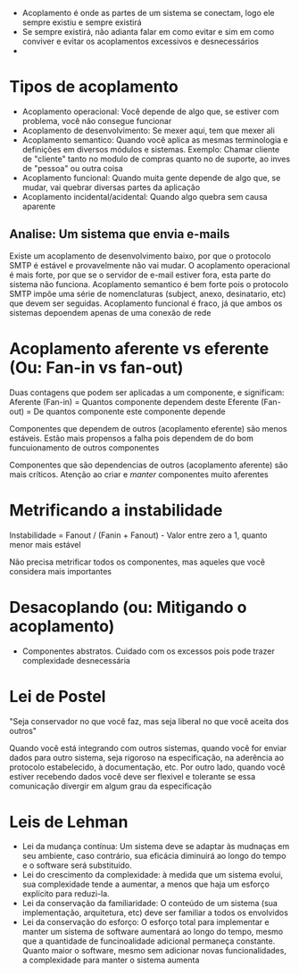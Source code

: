 * Acoplamento é onde as partes de um sistema se conectam, logo ele sempre existiu e sempre existirá
* Se sempre existirá, não adianta falar em como evitar e sim em como conviver e evitar os acoplamentos excessivos e desnecessários
* 
# Tipos de acoplamento

* Acoplamento operacional: Você depende de algo que, se estiver com problema, você não consegue funcionar
* Acoplamento de desenvolvimento: Se mexer aqui, tem que mexer ali
* Acoplamento semantico: Quando você aplica as mesmas terminologia e definições em diversos módulos e sistemas. Exemplo: Chamar cliente de "cliente" tanto no modulo de compras quanto no de suporte, ao inves de "pessoa" ou outra coisa
* Acoplamento funcional: Quando muita gente depende de algo que, se mudar, vai quebrar diversas partes da aplicação
* Acoplamento incidental/acidental: Quando algo quebra sem causa aparente

## Analise: Um sistema que envia e-mails
Existe um acoplamento de desenvolvimento baixo, por que o protocolo SMTP é estável e provavelmente não vai mudar. O acoplamento operacional é mais forte, por que se o servidor de e-mail estiver fora, esta parte do sistema não funciona. Acoplamento semantico é bem forte pois o protocolo SMTP impõe uma série de nomenclaturas (subject, anexo, desinatario, etc) que devem ser seguidas. Acoplamento funcional é fraco, já que ambos os sistemas depoendem apenas de uma conexão de rede

# Acoplamento aferente vs eferente (Ou: Fan-in vs fan-out)

Duas contagens que podem ser aplicadas a um componente, e significam:
Aferente (Fan-in) = Quantos componente dependem deste
Eferente (Fan-out) = De quantos componente este componente depende

Componentes que dependem de outros (acoplamento eferente) são menos estáveis. Estão mais propensos a falha pois dependem de do bom funcuionamento de outros componentes

Componentes que são dependencias de outros (acoplamento aferente) são mais críticos. Atenção ao criar e *manter* componentes muito aferentes

# Metrificando a instabilidade
Instabilidade = Fanout / (Fanin + Fanout) - Valor entre zero a 1, quanto menor mais estável

Não precisa metrificar todos os componentes, mas aqueles que você considera mais importantes


# Desacoplando (ou: Mitigando o acoplamento)

* Componentes abstratos. Cuidado com os excessos pois pode trazer complexidade desnecessária

# Lei de Postel

"Seja conservador no que você faz, mas seja liberal no que você aceita dos outros"

Quando você está integrando com outros sistemas, quando você for enviar dados para outro sistema, seja rigoroso na especificação, na aderência ao protocolo estabelecido, à documentação, etc. Por outro lado, quando você estiver recebendo dados você deve ser flexivel e tolerante se essa comunicação divergir em algum grau da especificação

# Leis de Lehman

* Lei da mudança contínua: Um sistema deve se adaptar às mudnaças em seu ambiente, caso contrário, sua eficácia diminuirá ao longo do tempo e o software será substituído.
* Lei do crescimento da complexidade: à medida que um sistema evolui, sua complexidade tende a aumentar, a menos que haja um esforço explícito para reduzi-la. 
* Lei da conservação da familiaridade: O conteúdo de um sistema (sua implementação, arquitetura, etc) deve ser familiar a todos os envolvidos
* Lei da conservação do esforço: O esforço total para implementar e manter um sistema de software aumentará ao longo do tempo, mesmo que a quantidade de funcinoalidade adicional permaneça constante. Quanto maior o software, mesmo sem adicionar novas funcionalidades, a complexidade para manter o sistema aumenta